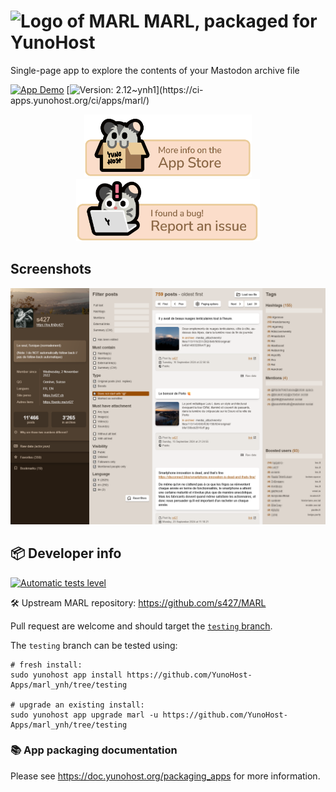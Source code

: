 <!--
N.B.: This README was automatically generated by <https://github.com/YunoHost/apps_tools/blob/main/readme_generator>
It shall NOT be edited by hand.
-->

<h1>
  <img src="https://raw.githubusercontent.com/YunoHost/apps/main/logos/marl.png" width="32px" alt="Logo of MARL">
  MARL, packaged for YunoHost
</h1>

Single-page app to explore the contents of your Mastodon archive file

[![App Demo](https://img.shields.io/badge/App_Demo-blue?style=for-the-badge)](https://s427.github.io/MARL)
[![Version: 2.12~ynh1](https://img.shields.io/badge/Version-2.12~ynh1-rgba(0,150,0,1)?style=for-the-badge)](https://ci-apps.yunohost.org/ci/apps/marl/)

<div align="center">
<a href="https://apps.yunohost.org/app/marl"><img height="100px" src="https://github.com/YunoHost/yunohost-artwork/raw/refs/heads/main/badges/neopossum-badges/badge_more_info_on_the_appstore.svg"/></a>
<a href="https://github.com/YunoHost-Apps/marl_ynh/issues"><img height="100px" src="https://github.com/YunoHost/yunohost-artwork/raw/refs/heads/main/badges/neopossum-badges/badge_report_an_issue.svg"/></a>
</div>


## Screenshots
![Screenshot of MARL](./doc/screenshots/marl_ynh.png)

## 📦 Developer info

[![Automatic tests level](https://apps.yunohost.org/badge/cilevel/marl)](https://ci-apps.yunohost.org/ci/apps/marl/)

🛠️ Upstream MARL repository: <https://github.com/s427/MARL>

Pull request are welcome and should target the [`testing` branch](https://github.com/YunoHost-Apps/marl_ynh/tree/testing).

The `testing` branch can be tested using:
```
# fresh install:
sudo yunohost app install https://github.com/YunoHost-Apps/marl_ynh/tree/testing

# upgrade an existing install:
sudo yunohost app upgrade marl -u https://github.com/YunoHost-Apps/marl_ynh/tree/testing
```

### 📚 App packaging documentation

Please see <https://doc.yunohost.org/packaging_apps> for more information.